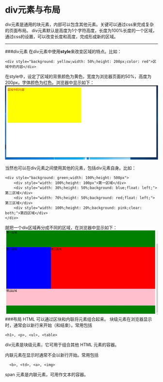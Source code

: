 div元素与布局
===================

div元素是通用的块元素，内部可以包含其他元素。关键可以通过css来完成复杂的页面布局。
div元素默认是高度为1个字符高度，长度为100%长度的一个区域，通过css的设置，可以改变长度和高度，完成形成新的区域。


----------
###div元素
在div元素中使用**style**来改变区域的特点。比如：

    <div style="background: yellow;width: 50%;height: 200px;color: red">区域中的内容</div>
在style中，设定了区域的背景颜色为黄色，宽度为浏览器页面的50%，高度为200px，字体颜色为红色。浏览器中显示如下：
![](./相关文件/html13.1.jpg)

当然也可以在div元素之间使用其他的元素，包括div元素自身。比如：

    <div style="background: green;width: 100%;height: 500px">
		<div style="width: 100%;height: 100px">第一区域</div>
		<div style="width: 30%;height: 50%;background: blue;float: left;">第二区域</div>
		<div style="width: 70%;height: 50%;background: red;float: left;">第三区域</div>
		<div style="width: 100%;height: 20%;background: pink;clear: both;">第四区域</div>
	</div>
就把一个div区域再分成不同的区域，在浏览器中显示如下：
![](./相关文件/html13.2.jpg)
###布局
HTML 可以通过区块和内联将元素组合起来。
块级元素在浏览器显示时，通常会以新行来开始（和结束）。常用包括

    <h1>, <p>, <ul>, <table>
div元素是块级元素，它可用于组合其他 HTML 元素的容器。


内联元素在显示时通常不会以新行开始。常用包括
   
      <b>, <td>, <a>, <img>
span 元素是内联元素，可用作文本的容器。